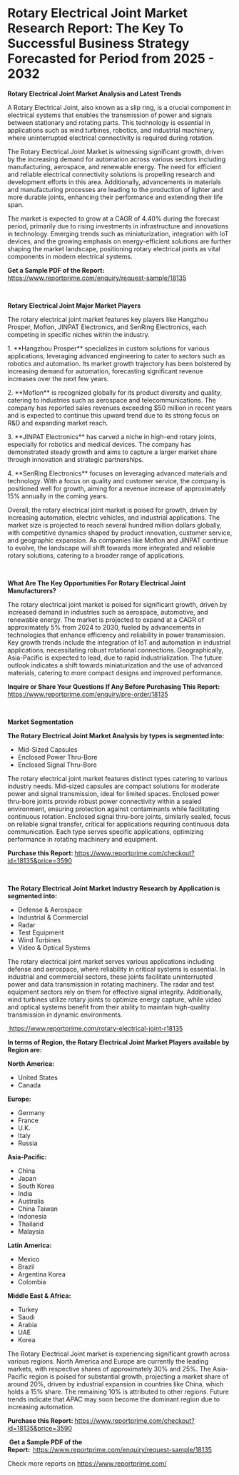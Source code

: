 <p><h1>Rotary Electrical Joint Market Research Report: The Key To Successful Business Strategy Forecasted for Period from 2025 - 2032</h1></p><p><strong>Rotary Electrical Joint Market Analysis and Latest Trends</strong></p>
<p><p>A Rotary Electrical Joint, also known as a slip ring, is a crucial component in electrical systems that enables the transmission of power and signals between stationary and rotating parts. This technology is essential in applications such as wind turbines, robotics, and industrial machinery, where uninterrupted electrical connectivity is required during rotation.</p><p>The Rotary Electrical Joint Market is witnessing significant growth, driven by the increasing demand for automation across various sectors including manufacturing, aerospace, and renewable energy. The need for efficient and reliable electrical connectivity solutions is propelling research and development efforts in this area. Additionally, advancements in materials and manufacturing processes are leading to the production of lighter and more durable joints, enhancing their performance and extending their life span.</p><p>The market is expected to grow at a CAGR of 4.40% during the forecast period, primarily due to rising investments in infrastructure and innovations in technology. Emerging trends such as miniaturization, integration with IoT devices, and the growing emphasis on energy-efficient solutions are further shaping the market landscape, positioning rotary electrical joints as vital components in modern electrical systems.</p></p>
<p><strong>Get a Sample PDF of the Report:&nbsp;</strong> <a href="https://www.reportprime.com/enquiry/request-sample/18135?utm_campaign=3547&utm_medium=2&utm_source=Github&utm_content=ia&utm_term=18032025&utm_id=rotary-electrical-joint">https://www.reportprime.com/enquiry/request-sample/18135</a></p>
<p>&nbsp;</p>
<p><strong>Rotary Electrical Joint Major Market Players</strong></p>
<p><p>The rotary electrical joint market features key players like Hangzhou Prosper, Moflon, JINPAT Electronics, and SenRing Electronics, each competing in specific niches within the industry. </p><p>1. **Hangzhou Prosper** specializes in custom solutions for various applications, leveraging advanced engineering to cater to sectors such as robotics and automation. Its market growth trajectory has been bolstered by increasing demand for automation, forecasting significant revenue increases over the next few years.</p><p>2. **Moflon** is recognized globally for its product diversity and quality, catering to industries such as aerospace and telecommunications. The company has reported sales revenues exceeding $50 million in recent years and is expected to continue this upward trend due to its strong focus on R&D and expanding market reach.</p><p>3. **JINPAT Electronics** has carved a niche in high-end rotary joints, especially for robotics and medical devices. The company has demonstrated steady growth and aims to capture a larger market share through innovation and strategic partnerships.</p><p>4. **SenRing Electronics** focuses on leveraging advanced materials and technology. With a focus on quality and customer service, the company is positioned well for growth, aiming for a revenue increase of approximately 15% annually in the coming years.</p><p>Overall, the rotary electrical joint market is poised for growth, driven by increasing automation, electric vehicles, and industrial applications. The market size is projected to reach several hundred million dollars globally, with competitive dynamics shaped by product innovation, customer service, and geographic expansion. As companies like Moflon and JINPAT continue to evolve, the landscape will shift towards more integrated and reliable rotary solutions, catering to a broader range of applications.</p></p>
<p>&nbsp;</p>
<p><strong>What Are The Key Opportunities For Rotary Electrical Joint Manufacturers?</strong></p>
<p><p>The rotary electrical joint market is poised for significant growth, driven by increased demand in industries such as aerospace, automotive, and renewable energy. The market is projected to expand at a CAGR of approximately 5% from 2024 to 2030, fueled by advancements in technologies that enhance efficiency and reliability in power transmission. Key growth trends include the integration of IoT and automation in industrial applications, necessitating robust rotational connections. Geographically, Asia-Pacific is expected to lead, due to rapid industrialization. The future outlook indicates a shift towards miniaturization and the use of advanced materials, catering to more compact designs and improved performance.</p></p>
<p><strong>Inquire or Share Your Questions If Any Before Purchasing This Report:</strong> <a href="https://www.reportprime.com/enquiry/pre-order/18135?utm_campaign=3547&utm_medium=2&utm_source=Github&utm_content=ia&utm_term=18032025&utm_id=rotary-electrical-joint">https://www.reportprime.com/enquiry/pre-order/18135</a></p>
<p>&nbsp;</p>
<p><strong>Market Segmentation</strong></p>
<p><strong>The Rotary Electrical Joint Market Analysis by types is segmented into:</strong></p>
<p><ul><li>Mid-Sized Capsules</li><li>Enclosed Power Thru-Bore</li><li>Enclosed Signal Thru-Bore</li></ul></p>
<p><p>The rotary electrical joint market features distinct types catering to various industry needs. Mid-sized capsules are compact solutions for moderate power and signal transmission, ideal for limited spaces. Enclosed power thru-bore joints provide robust power connectivity within a sealed environment, ensuring protection against contaminants while facilitating continuous rotation. Enclosed signal thru-bore joints, similarly sealed, focus on reliable signal transfer, critical for applications requiring continuous data communication. Each type serves specific applications, optimizing performance in rotating machinery and equipment.</p></p>
<p><strong>Purchase this Report:&nbsp;</strong><a href="https://www.reportprime.com/checkout?id=18135&price=3590&utm_campaign=3547&utm_medium=2&utm_source=Github&utm_content=ia&utm_term=18032025&utm_id=rotary-electrical-joint">https://www.reportprime.com/checkout?id=18135&price=3590</a></p>
<p>&nbsp;</p>
<p><strong>The Rotary Electrical Joint Market Industry Research by Application is segmented into:</strong></p>
<p><ul><li>Defense & Aerospace</li><li>Industrial & Commercial</li><li>Radar</li><li>Test Equipment</li><li>Wind Turbines</li><li>Video & Optical Systems</li></ul></p>
<p><p>The rotary electrical joint market serves various applications including defense and aerospace, where reliability in critical systems is essential. In industrial and commercial sectors, these joints facilitate uninterrupted power and data transmission in rotating machinery. The radar and test equipment sectors rely on them for effective signal integrity. Additionally, wind turbines utilize rotary joints to optimize energy capture, while video and optical systems benefit from their ability to maintain high-quality transmission in dynamic environments.</p></p>
<p><a href="https://www.reportprime.com/rotary-electrical-joint-r18135?utm_campaign=3547&utm_medium=2&utm_source=Github&utm_content=ia&utm_term=18032025&utm_id=rotary-electrical-joint">&nbsp;https://www.reportprime.com/rotary-electrical-joint-r18135</a></p>
<p><strong>In terms of Region, the Rotary Electrical Joint Market Players available by Region are:</strong></p>
<p>
    <p> <strong> North America: </strong>
        <ul>
            <li>United States</li>
            <li>Canada</li>
        </ul>
        </p> 
    <p> <strong> Europe: </strong>
        <ul>
            <li>Germany</li>
            <li>France</li>
            <li>U.K.</li>
            <li>Italy</li>
            <li>Russia</li>
        </ul>
        </p> 
    <p> <strong> Asia-Pacific: </strong>
        <ul>
            <li>China</li>
            <li>Japan</li>
            <li>South Korea</li>
            <li>India</li>
            <li>Australia</li>
            <li>China Taiwan</li>
            <li>Indonesia</li>
            <li>Thailand</li>
            <li>Malaysia</li>
        </ul>
        </p> 
    <p> <strong> Latin America: </strong>
        <ul>
            <li>Mexico</li>
            <li>Brazil</li>
            <li>Argentina Korea</li>
            <li>Colombia</li>
        </ul>
        </p> 
    <p> <strong> Middle East & Africa: </strong>
        <ul>
            <li>Turkey</li>
            <li>Saudi</li>
            <li>Arabia</li>
            <li>UAE</li>
            <li>Korea</li>
        </ul>
    </p>
    </p>
<p><p>The Rotary Electrical Joint market is experiencing significant growth across various regions. North America and Europe are currently the leading markets, with respective shares of approximately 30% and 25%. The Asia-Pacific region is poised for substantial growth, projecting a market share of around 20%, driven by industrial expansion in countries like China, which holds a 15% share. The remaining 10% is attributed to other regions. Future trends indicate that APAC may soon become the dominant region due to increasing automation.</p></p>
<p><strong>Purchase this Report: </strong><a href="https://www.reportprime.com/checkout?id=18135&price=3590&utm_campaign=3547&utm_medium=2&utm_source=Github&utm_content=ia&utm_term=18032025&utm_id=rotary-electrical-joint">https://www.reportprime.com/checkout?id=18135&price=3590</a></p>
<p>&nbsp;<strong>Get a Sample PDF of the Report:&nbsp;&nbsp;</strong><a href="https://www.reportprime.com/enquiry/request-sample/18135?utm_campaign=3547&utm_medium=2&utm_source=Github&utm_content=ia&utm_term=18032025&utm_id=rotary-electrical-joint">https://www.reportprime.com/enquiry/request-sample/18135</a></p>
<p><strong></strong></p>
<p>Check more reports on <a href="https://www.reportprime.com/?utm_campaign=3547&utm_medium=2&utm_source=Github&utm_content=ia&utm_term=18032025&utm_id=rotary-electrical-joint">https://www.reportprime.com/</a></p>